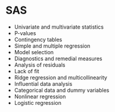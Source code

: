 # SAS

- Univariate and multivariate statistics
- P-values
- Contingency tables
- Simple and multiple regression
- Model selection
- Diagnostics and remedial measures
- Analysis of residuals
- Lack of fit
- Ridge regression and multicollinearity
- Influential data analysis
- Categorical data and dummy variables
- Nonlinear regression
- Logistic regression

